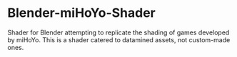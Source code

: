 # Blender-miHoYo-Shader
Shader for Blender attempting to replicate the shading of games developed by miHoYo. This is a shader catered to datamined assets, not custom-made ones.
